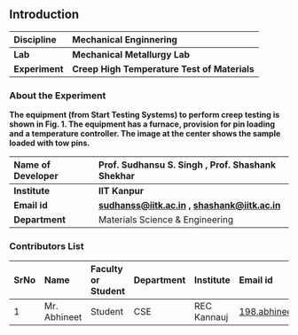 ## Introduction


<b>Discipline | <b> Mechanical Enginnering
:--|:--|
<b> Lab | <b> Mechanical Metallurgy Lab
<b> Experiment|  <b> Creep High Temperature Test of Materials

### About the Experiment 

<b> The equipment (from Start Testing Systems) to perform creep testing is shown in Fig. 1. The equipment has a furnace, provision for pin loading and a temperature controller. The image at the center shows the sample loaded with tow pins.

<b>Name of Developer | <b> Prof. Sudhansu S. Singh , Prof. Shashank Shekhar
:--|:--|
<b> Institute | <b>IIT Kanpur
<b> Email id|  <b>sudhanss@iitk.ac.in , shashank@iitk.ac.in
<b> Department | Materials Science & Engineering

### Contributors List

SrNo | Name | Faculty or Student | Department| Institute | Email id
:--|:--|:--|:--|:--|:--|
1 |Mr. Abhineet | Student | CSE | REC Kannauj | 198.abhineet@gmail.com